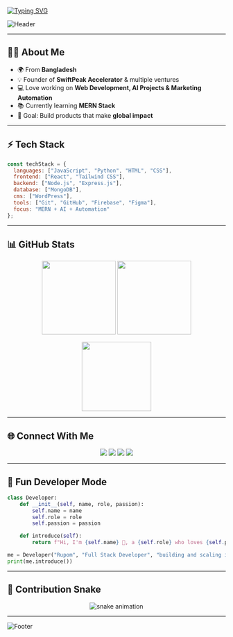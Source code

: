 <!-- Animated Typing Intro -->
[![Typing SVG](https://readme-typing-svg.herokuapp.com?font=Fira+Code&size=24&duration=3000&pause=1000&color=00F7FF&center=true&vCenter=true&width=600&lines=Hey%2C+I'm+Rupom!+👋;Full-Stack+Web+Developer+💻;Entrepreneur+🚀;Digital+Marketer+📊;AI+Enthusiast+🤖)](https://git.io/typing-svg)

<!-- Animated Header -->
![Header](https://capsule-render.vercel.app/api?type=waving&color=0:1abc9c,100:2ecc71&height=200&section=header&text=Welcome%20to%20my%20GitHub%20👨‍💻&fontSize=40&fontAlignY=35&animation=twinkling&fontColor=ffffff)

---

## 👨‍💻 About Me  

- 🌍 From **Bangladesh**  
- 💡 Founder of **SwiftPeak Accelerator** & multiple ventures  
- 💻 Love working on **Web Development, AI Projects & Marketing Automation**  
- 📚 Currently learning **MERN Stack**  
- 🚀 Goal: Build products that make **global impact**  

---

## ⚡ Tech Stack  

```js
const techStack = {
  languages: ["JavaScript", "Python", "HTML", "CSS"],
  frontend: ["React", "Tailwind CSS"],
  backend: ["Node.js", "Express.js"],
  database: ["MongoDB"],
  cms: ["WordPress"],
  tools: ["Git", "GitHub", "Firebase", "Figma"],
  focus: "MERN + AI + Automation"
};
```

---

## 📊 GitHub Stats  

<p align="center">
  <img src="https://github-readme-stats.vercel.app/api?username=iamrupom07&show_icons=true&theme=radical" height="170"/>
  <img src="https://streak-stats.demolab.com?user=iamrupom07&theme=radical&hide_border=true" height="170"/>
</p>

<p align="center">
  <img src="https://github-readme-stats.vercel.app/api/top-langs/?username=iamrupom07&layout=compact&theme=radical" height="160"/>
</p>

---

## 🌐 Connect With Me  

<p align="center">
  <a href="https://iamrupom.netlify.app/"><img src="https://img.shields.io/badge/🌍%20Portfolio-1abc9c?style=for-the-badge"></a>
  <a href="https://www.linkedin.com/in/rupomsaidur"><img src="https://img.shields.io/badge/LinkedIn-0e76a8?style=for-the-badge&logo=linkedin&logoColor=white"></a>
  <a href="https://github.com/iamrupom07"><img src="https://img.shields.io/badge/GitHub-333?style=for-the-badge&logo=github&logoColor=white"></a>
  <a href="https://x.com/"><img src="https://img.shields.io/badge/Twitter-1DA1F2?style=for-the-badge&logo=twitter&logoColor=white"></a>
</p>  

---

## 🎨 Fun Developer Mode  

```python
class Developer:
    def __init__(self, name, role, passion):
        self.name = name
        self.role = role
        self.passion = passion

    def introduce(self):
        return f"Hi, I'm {self.name} 👋, a {self.role} who loves {self.passion}!"

me = Developer("Rupom", "Full Stack Developer", "building and scaling ideas 🚀")
print(me.introduce())
```

---

## 🐍 Contribution Snake  

<p align="center">
  <img src="https://github.com/iamrupom07/iamrupom07/blob/output/github-contribution-grid-snake.svg" alt="snake animation" />
</p>

---

<!-- Footer -->
![Footer](https://capsule-render.vercel.app/api?type=waving&color=0:2ecc71,100:1abc9c&height=120&section=footer&text=</Thanks_for_visiting!/>&fontSize=20&fontColor=ffffff)
